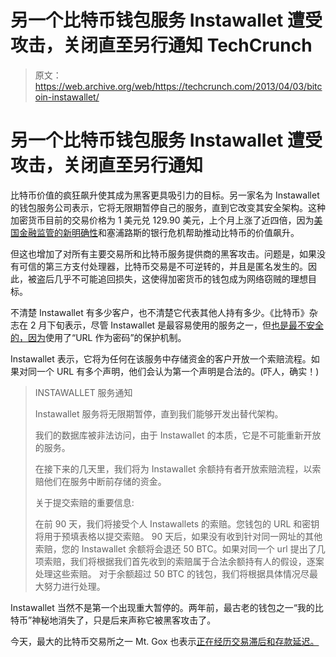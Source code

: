 # 另一个比特币钱包服务 Instawallet 遭受攻击，关闭直至另行通知 TechCrunch

> 原文：<https://web.archive.org/web/https://techcrunch.com/2013/04/03/bitcoin-instawallet/>

# 另一个比特币钱包服务 Instawallet 遭受攻击，关闭直至另行通知

比特币价值的疯狂飙升使其成为黑客更具吸引力的目标。另一家名为 Instawallet 的钱包服务公司表示，它将无限期暂停自己的服务，直到它改变其安全架构。这种加密货币目前的交易价格为 1 美元兑 129.90 美元，上个月上涨了近四倍，因为[美国金融监管的新明确性](https://web.archive.org/web/20230218140406/http://fincen.gov/statutes_regs/guidance/html/FIN-2013-G001.html)和塞浦路斯的银行危机帮助推动比特币的价值飙升。

但这也增加了对所有主要交易所和比特币服务提供商的黑客攻击。问题是，如果没有可信的第三方支付处理器，比特币交易是不可逆转的，并且是匿名发生的。因此，被盗后几乎不可能追回损失，这使得加密货币的钱包成为网络窃贼的理想目标。

不清楚 Instawallet 有多少客户，也不清楚它代表其他人持有多少。《比特币》杂志在 2 月下旬表示，尽管 Instawallet 是最容易使用的服务之一，但[也是最不安全的，因为](https://web.archive.org/web/20230218140406/http://bitcoinmagazine.com/instawallets/)使用了“URL 作为密码”的保护机制。

Instawallet 表示，它将为任何在该服务中存储资金的客户开放一个索赔流程。如果对同一个 URL 有多个声明，他们会认为第一个声明是合法的。(吓人，确实！)

> INSTAWALLET 服务通知
> 
> Instawallet 服务将无限期暂停，直到我们能够开发出替代架构。
> 
> 我们的数据库被非法访问，由于 Instawallet 的本质，它是不可能重新开放的服务。
> 
> 在接下来的几天里，我们将为 Instawallet 余额持有者开放索赔流程，以索赔他们在服务中断前存储的资金。
> 
> 关于提交索赔的重要信息:
> 
> 在前 90 天，我们将接受个人 Instawallets 的索赔。您钱包的 URL 和密钥将用于预填表格以提交索赔。
> 90 天后，如果没有收到针对同一网址的其他索赔，您的 Instawallet 余额将会退还 50 BTC。如果对同一个 url 提出了几项索赔，我们将根据我们首先收到的索赔属于合法余额持有人的假设，逐案处理这些索赔。
> 对于余额超过 50 BTC 的钱包，我们将根据具体情况尽最大努力进行处理。

Instawallet 当然不是第一个出现重大暂停的。两年前，最古老的钱包之一“我的比特币”神秘地消失了，只是后来声称它被黑客攻击了。

今天，最大的比特币交易所之一 Mt. Gox 也表示[正在经历交易滞后和存款延迟。](https://web.archive.org/web/20230218140406/https://support.mtgox.com/entries/21507504--Outage-64884-Bitcoin-Deposit-Delays)
